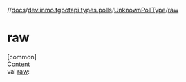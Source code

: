 //[docs](../../../index.md)/[dev.inmo.tgbotapi.types.polls](../index.md)/[UnknownPollType](index.md)/[raw](raw.md)



# raw  
[common]  
Content  
val [raw](raw.md):   



